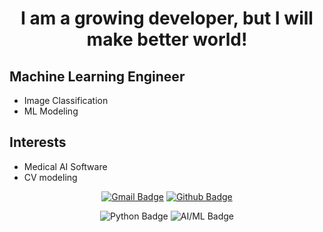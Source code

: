 # <p align=center>I am a growing developer, but I will make better world!</p>

 

## Machine Learning Engineer

- Image Classification
- ML Modeling



## Interests

- Medical AI Software
- CV modeling




<div align=center>   



[![Gmail Badge](https://img.shields.io/badge/Gmail-EA4335?style=flat-square&logo=Gmail&logoColor=white&link=wngkd441@gmail.com)](wngkd441@gmail.com)
[![Github Badge](https://img.shields.io/badge/GitHub-181717?style=flat-square&logo=Github&logoColor=white&link=https://github.com/wngkd441)](https://github.com/wngkd441)

![Python Badge](https://img.shields.io/badge/Python-3776AB?style=flat-square&logo=Python&logoColor=white)
![AI/ML Badge](https://img.shields.io/badge/AI/ML-FB7A3B?style=flat-square&logo=GitBook&logoColor=white) 

</div>



















